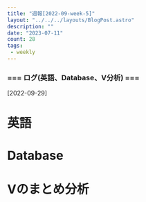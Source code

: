 ```yaml
---
title: "週報[2022-09-week-5]"
layout: "../../../layouts/BlogPost.astro"
description: ""
date: "2023-07-11"
count: 28
tags:
 - weekly
---
```





### === ログ(英語、Database、V分析) ===

[2022-09-29]

# 英語

# Database

# Vのまとめ分析
